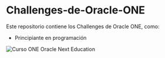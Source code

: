 # Challenges-de-Oracle-ONE
Este repositorio contiene los Challenges de Oracle ONE, como:
  - Principiante en programación

![Curso ONE Oracle Next Education](https://www.acate.com.br/wp-content/uploads/2021/11/site-acate-1500x750-50-1200x460.png)
